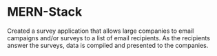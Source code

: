 # MERN-Stack
Created a survey application that allows large companies to email campaigns and/or surveys to a list of email recipients. As the recipients answer the surveys, data is compiled and presented to the companies.
